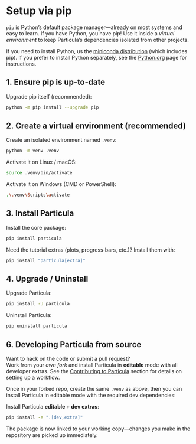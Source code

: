 # Setup via pip

`pip` is Python’s default package manager—already on most systems and easy to
learn.  If you have Python, you have pip!  Use it inside a *virtual
environment* to keep Particula’s dependencies isolated from other projects.

If you need to install Python, us the [miniconda distribution](https://www.anaconda.com/docs/getting-started/miniconda/main) (which includes pip).  If you prefer to install Python separately, see the [Python.org](https://www.python.org/downloads/) page for instructions.

## 1. Ensure pip is up‑to‑date

Upgrade pip itself (recommended):

```bash
python -m pip install --upgrade pip
```

## 2. Create a virtual environment (recommended)

Create an isolated environment named `.venv`:

```bash
python -m venv .venv
```

Activate it on Linux / macOS:

```bash
source .venv/bin/activate
```

Activate it on Windows (CMD or PowerShell):

```bash
.\.venv\Scripts\activate
```

## 3. Install Particula

Install the core package:

```bash
pip install particula
```

Need the tutorial extras (plots, progress‑bars, etc.)?  Install them with:

```bash
pip install "particula[extra]"
```

## 4. Upgrade / Uninstall

Upgrade Particula:

```bash
pip install -U particula
```

Uninstall Particula:

```bash
pip uninstall particula
```

## 6. Developing Particula from source

Want to hack on the code or submit a pull request?  
Work from your *own fork* and install Particula in **editable** mode with all
developer extras. See the [Contributing to Particula](Contributor_Workflow.md) section for details on setting up a workflow.

Once in your forked repo, create the same `.venv` as above, then you can install Particula in editable mode with the required dev dependencies:

Install Particula **editable + dev extras**:

```bash
pip install -e ".[dev,extra]"
```

The package is now linked to your working copy—changes you make in the
repository are picked up immediately.


